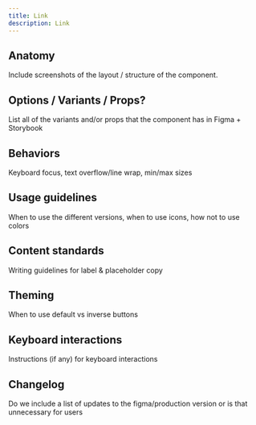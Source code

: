 ```yaml
---
title: Link
description: Link
---
```


## Anatomy

Include screenshots of the layout / structure of the component.

## Options / Variants / Props?

List all of the variants and/or props that the component has in Figma + Storybook

## Behaviors

Keyboard focus, text overflow/line wrap, min/max sizes

## Usage guidelines

When to use the different versions, when to use icons, how not to use colors

## Content standards

Writing guidelines for label & placeholder copy

## Theming

When to use default vs inverse buttons

## Keyboard interactions

Instructions (if any) for keyboard interactions

## Changelog

Do we include a list of updates to the figma/production version or is that unnecessary for users
